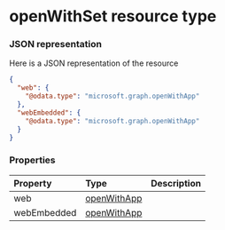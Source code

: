 # openWithSet resource type



### JSON representation

Here is a JSON representation of the resource

```json
{
  "web": {
    "@odata.type": "microsoft.graph.openWithApp"
  },
  "webEmbedded": {
    "@odata.type": "microsoft.graph.openWithApp"
  }
}

```
### Properties
| Property	   | Type	|Description|
|:---------------|:--------|:----------|
|web|[openWithApp](openwithapp.md)||
|webEmbedded|[openWithApp](openwithapp.md)||

<!-- uuid: 919e5534-a390-42f5-abf4-7da508bab434
2015-10-09 18:16:07 UTC -->